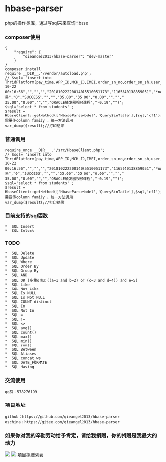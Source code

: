 # hbase-parser
php的操作类库，通过写sql来来查询Hbase
### composer使用
    {
        "require": {
            "qieangel2013/hbase-parser": "dev-master"
        }
    }
    composer install
    require __DIR__.'/vendor/autoload.php';
    // $sql= 'insert into ThridPlatform(pay_time,APP_ID,MCH_ID,IMEI,order_sn_no,order_sn_sh,user_tag,pay_type,app_type,pay_status,bank,money_type,total_amount,mach_total_amount,coupon_amount,refund_number_orderno,refund_number_sh,refund_amount,coupon_refund_amount,refund_type,refund_status,goods_name,service_charge,rate)values("2018-10-22 00:16:56","","","","20181022220014075510051173","1165640138859051","*nwt)","交易","0","SUCCESS","","","35.00","35.00","0.00","",""," 35.00","0.00","","","ORACLE触发器视频课程","-0.19","")';
    $sql='select * from students' ;
    $result = HbaseClient::getMethod(['HbaseParseModel','QuerySinTable'],$sql,'cf1');//需要传column family ，统一方法调用
    var_dump($result);//打印结果
### 普通调用
	require_once __DIR__ .'/src/HbaseClient.php';
	// $sql= 'insert into ThridPlatform(pay_time,APP_ID,MCH_ID,IMEI,order_sn_no,order_sn_sh,user_tag,pay_type,app_type,pay_status,bank,money_type,total_amount,mach_total_amount,coupon_amount,refund_number_orderno,refund_number_sh,refund_amount,coupon_refund_amount,refund_type,refund_status,goods_name,service_charge,rate)values("2018-10-22 00:16:56","","","","20181022220014075510051173","1165640138859051","*nwt)","交易","0","SUCCESS","","","35.00","35.00","0.00","",""," 35.00","0.00","","","ORACLE触发器视频课程","-0.19","")';
    $sql='select * from students' ;
    $result = HbaseClient::getMethod(['HbaseParseModel','QuerySinTable'],$sql,'cf1');//需要传column family ，统一方法调用
    var_dump($result);//打印结果
### 目前支持的sql函数
    *  SQL Insert
    *  SQL Select
### TODO
    *  SQL Delete
    *  SQL Update
    *  SQL Where
    *  SQL Order By
    *  SQL Group By
    *  SQL AND 
    *  SQL OR (多重or如:((a=1 and b=2) or (c=3 and d=4)) and e=5)
    *  SQL Like
    *  SQL Not Like
    *  SQL Is NULL
    *  SQL Is Not NULL
    *  SQL COUNT distinct
    *  SQL In
    *  SQL Not In
    *  SQL =
    *  SQL !=
    *  SQL <>
    *  SQL avg()
    *  SQL count()
    *  SQL max()
    *  SQL min()
    *  SQL sum()
    *  SQL Between
    *  SQL Aliases
    *  SQL concat_ws
    *  SQL DATE_FORMATE
    *  SQL Having
### 交流使用
    qq群：578276199
### 项目地址
    github：https://github.com/qieangel2013/hbase-parser
    oschina：https://gitee.com/qieangel2013/hbase-parser
### 如果你对我的辛勤劳动给予肯定，请给我捐赠，你的捐赠是我最大的动力
![](https://github.com/qieangel2013/zys/blob/master/public/images/pw.jpg)
![](https://github.com/qieangel2013/zys/blob/master/public/images/pay.png)
[项目捐赠列表](https://github.com/qieangel2013/zys/wiki/%E9%A1%B9%E7%9B%AE%E6%8D%90%E8%B5%A0)
